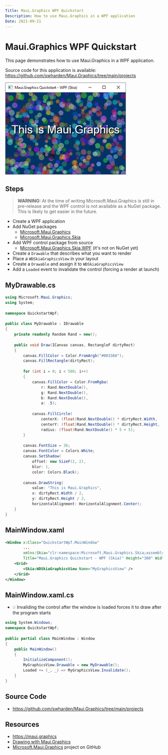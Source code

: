```yaml
---
Title: Maui.Graphics WPF Quickstart
Description: How to use Maui.Graphics in a WPF application
Date: 2021-09-21
---
```


# Maui.Graphics WPF Quickstart

This page demonstrates how to use Maui.Graphics in a WPF application. 

Source code for this application is available: https://github.com/swharden/Maui.Graphics/tree/main/projects

<div class='text-center img-border'>

![](maui-graphics-quickstart-wpf.png)

</div>

## Steps

> **WARNING:** At the time of writing Microsoft.Maui.Graphics is still in pre-release and the WPF control is not available as a NuGet package. This is likely to get easier in the future.

* Create a WPF application
* Add NuGet packages
  * [Microsoft.Maui.Graphics](https://www.nuget.org/packages/Microsoft.Maui.Graphics)
  * [Microsoft.Maui.Graphics.Skia](https://www.nuget.org/packages/Microsoft.Maui.Graphics.Skia)
* Add WPF control package from source
  * [Microsoft.Maui.Graphics.Skia.WPF](https://github.com/dotnet/Microsoft.Maui.Graphics/tree/main/src/Microsoft.Maui.Graphics.Skia.WPF) (it's not on NuGet yet)
* Create a `Drawable` that describes what you want to render
* Place a `WDSkiaGraphicsView` in your layout
* Create a `Drawable` and assign it to `WDSkiaGraphicsView`
* Add a `Loaded` event to invalidate the control (forcing a render at launch)

## MyDrawable.cs
```cs
using Microsoft.Maui.Graphics;
using System;

namespace QuickstartWpf;

public class MyDrawable : IDrawable
{
    private readonly Random Rand = new();

    public void Draw(ICanvas canvas, RectangleF dirtyRect)
    {
        canvas.FillColor = Color.FromArgb("#003366");
        canvas.FillRectangle(dirtyRect);

        for (int i = 0; i < 500; i++)
        {
            canvas.FillColor = Color.FromRgba(
                r: Rand.NextDouble(),
                g: Rand.NextDouble(),
                b: Rand.NextDouble(),
                a: .5);

            canvas.FillCircle(
                centerX: (float)Rand.NextDouble() * dirtyRect.Width,
                centerY: (float)Rand.NextDouble() * dirtyRect.Height,
                radius: (float)Rand.NextDouble() * 5 + 5);
        }

        canvas.FontSize = 36;
        canvas.FontColor = Colors.White;
        canvas.SetShadow(
            offset: new SizeF(2, 2),
            blur: 1,
            color: Colors.Black);

        canvas.DrawString(
            value: "This is Maui.Graphics",
            x: dirtyRect.Width / 2,
            y: dirtyRect.Height / 2,
            horizontalAlignment: HorizontalAlignment.Center);
    }
}
```

## MainWindow.xaml

```xml
<Window x:Class="QuickstartWpf.MainWindow"
        ...
        xmlns:Skia="clr-namespace:Microsoft.Maui.Graphics.Skia;assembly=Microsoft.Maui.Graphics.Skia.WPF"
        Title="Maui.Graphics Quickstart - WPF (Skia)" Height="300" Width="400">
    <Grid>
        <Skia:WDSkiaGraphicsView Name="MyGraphicsView" />
    </Grid>
</Window>
```

## MainWindow.xaml.cs

* 💡 Invaliding the control after the window is loaded forces it to draw after the program starts

```cs
using System.Windows;
namespace QuickstartWpf;

public partial class MainWindow : Window
{
    public MainWindow()
    {
        InitializeComponent();
        MyGraphicsView.Drawable = new MyDrawable();
        Loaded += (_, _) => MyGraphicsView.Invalidate();
    }
}
```

## Source Code

* https://github.com/swharden/Maui.Graphics/tree/main/projects

## Resources
* https://maui.graphics
* [Drawing with Maui.Graphics](https://swharden.com/blog/2021-09-10-maui-graphics)
* [Microsoft.Maui.Graphics](https://github.com/dotnet/Microsoft.Maui.Graphics) project on GitHub